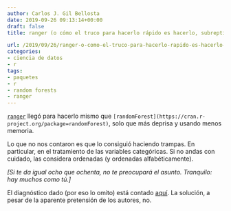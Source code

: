 ```yaml
---
author: Carlos J. Gil Bellosta
date: 2019-09-26 09:13:14+00:00
draft: false
title: ranger (o cómo el truco para hacerlo rápido es hacerlo, subrepticiamente, mal)

url: /2019/09/26/ranger-o-como-el-truco-para-hacerlo-rapido-es-hacerlo-subrepticiamente-mal/
categories:
- ciencia de datos
- r
tags:
- paquetes
- r
- random forests
- ranger
---
```


[`ranger`](https://cran.r-project.org/package=ranger) llegó para hacerlo mismo que `[randomForest](https://cran.r-project.org/package=randomForest)`, solo que más deprisa y usando menos memoria.

Lo que no nos contaron es que lo consiguió haciendo trampas. En particular, en el tratamiento de las variables categóricas. Si  no andas con cuidado, las considera ordenadas (y ordenadas alfabéticamente).

_[Si te da igual ocho que ochenta, no te preocupará el asunto. Tranquilo: hay muchos como tú.]_

El diagnóstico dado (por eso lo omito) está contado [aquí](http://www.win-vector.com/blog/2016/05/on-ranger-respect-unordered-factors/). La solución, a pesar de la aparente pretensión de los autores, no.